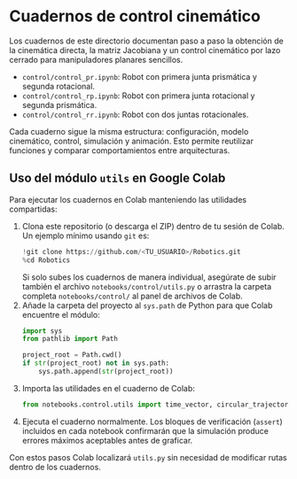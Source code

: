 # Cuadernos de control cinemático

Los cuadernos de este directorio documentan paso a paso la obtención de la cinemática directa, la matriz Jacobiana y un control cinemático por lazo cerrado para manipuladores planares sencillos.

- `control/control_pr.ipynb`: Robot con primera junta prismática y segunda rotacional.
- `control/control_rp.ipynb`: Robot con primera junta rotacional y segunda prismática.
- `control/control_rr.ipynb`: Robot con dos juntas rotacionales.

Cada cuaderno sigue la misma estructura: configuración, modelo cinemático, control, simulación y animación. Esto permite reutilizar funciones y comparar comportamientos entre arquitecturas.

## Uso del módulo `utils` en Google Colab

Para ejecutar los cuadernos en Colab manteniendo las utilidades compartidas:

1. Clona este repositorio (o descarga el ZIP) dentro de tu sesión de Colab. Un ejemplo mínimo usando `git` es:
   ```python
   !git clone https://github.com/<TU_USUARIO>/Robotics.git
   %cd Robotics
   ```
   Si solo subes los cuadernos de manera individual, asegúrate de subir también el archivo `notebooks/control/utils.py` o arrastra la carpeta completa `notebooks/control/` al panel de archivos de Colab.
2. Añade la carpeta del proyecto al `sys.path` de Python para que Colab encuentre el módulo:
   ```python
   import sys
   from pathlib import Path

   project_root = Path.cwd()
   if str(project_root) not in sys.path:
       sys.path.append(str(project_root))
   ```
3. Importa las utilidades en el cuaderno de Colab:
   ```python
   from notebooks.control.utils import time_vector, circular_trajectory, plot_tracking
   ```
4. Ejecuta el cuaderno normalmente. Los bloques de verificación (`assert`) incluidos en cada notebook confirmarán que la simulación produce errores máximos aceptables antes de graficar.

Con estos pasos Colab localizará `utils.py` sin necesidad de modificar rutas dentro de los cuadernos.
